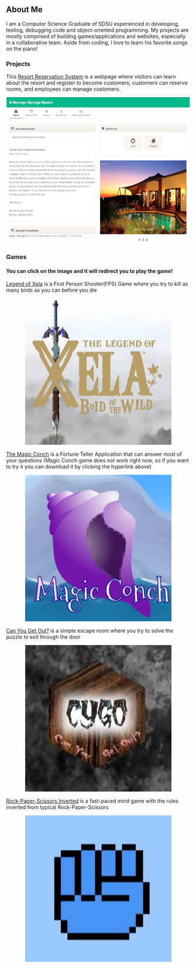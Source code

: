 ## About Me

I am a Computer Science Graduate of SDSU experienced in developing, testing, debugging code and object-oriented programming. My projects are mostly comprised of building games/applications and websites, especially in a collaborative team. Aside from coding, I love to learn his favorite songs on the piano!

### Projects
This [Resort Reservation System](https://github.com/chauduthuan/ResortReservationSystem) is a webpage where visitors can learn about the resort and register to become customers; customers can reserve rooms, and employees can manage customers. 

<center><a href="https://github.com/chauduthuan/ResortReservationSystem"><img src="/images/rrs.JPG" width="600" height="400"></a></center>


### Games
#### You can click on the image and it will redirect you to play the game!
[Legend of Xela](https://github.com/agiang96/LegendofXela) is a First Person Shooter(FPS) Game where you try to kill as many birds as you can before you die

<center><a href="https://agiang96.github.io/LegendOfXela"><img src="/images/lox.JPG" width="400" height="400"></a></center>

[The Magic Conch](https://github.com/agiang96/MagicConch) is a Fortune Teller Application that can answer most of your questions
(Magic Conch game does not work right now, so if you want to try it you can download it by clicking the hyperlink above)

<center><a href="https://agiang96.github.io/MagicConch"><img src="/images/mc.JPG" width="400" height="400" ></a></center> 

[Can You Get Out?](https://github.com/agiang96/CYGO) is a simple escape room where you try to solve the puzzle to exit through the door

<center><a href="https://agiang96.github.io/CYGO"><img src="/images/cygo.JPG" width="400" height="400"></a></center>

[Rock-Paper-Scissors Inverted](https://github.com/agiang96/RPSInverted) is a fast-paced mind game with the rules inverted from typical Rock-Paper-Scissors

<center><a href="https://agiang96.github.io/RPSI"><img src="/images/rpsi.JPG" width="400" height="400"></a></center>


